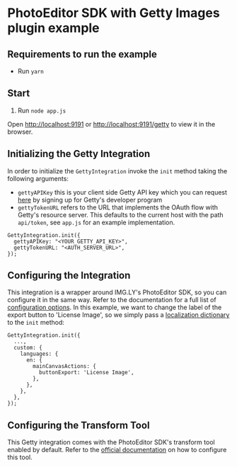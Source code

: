 # PhotoEditor SDK with Getty Images plugin example

## Requirements to run the example

* Run `yarn`

## Start

1. Run `node app.js`

Open [http://localhost:9191](http://localhost:9191) or [http://localhost:9191/getty](http://localhost:9191/getty) to view it in the browser.

## Initializing the Getty Integration

In order to initialize the `GettyIntegration` invoke the `init` method taking the following arguments:
- `gettyAPIKey` this is your client side Getty API key which you can request [here](https://www.gettyimages.de/solutions/api) by signing up for Getty's developer program
- `gettyTokenURL` refers to the URL that implements the OAuth flow with Getty's resource server. This defaults to the current host with the path `api/token`, see `app.js` for an example implementation.

```
GettyIntegration.init({
  gettyAPIKey: "<YOUR_GETTY_API_KEY>",
  gettyTokenURL: "<AUTH_SERVER_URL>",
});
```

## Configuring the Integration

This integration is a wrapper around IMG.LY's PhotoEditor SDK, so you can configure it in the same way. Refer to the documentation for a full list of [configuration options](https://img.ly/docs/pesdk/web/introduction/configuration/).
In this example, we want to change the label of the export button to 'License Image', so we simply pass a [localization dictionary](https://img.ly/docs/pesdk/web/customization/localization/) to the `init` method:

```
GettyIntegration.init({
  ...,
  custom: {
    languages: {
      en: {
        mainCanvasActions: {
          buttonExport: 'License Image',
        },
      },
    },
  },
});
```

## Configuring the Transform Tool

This Getty integration comes with the PhotoEditor SDK's transform tool enabled by default. Refer to the [official documentation](https://img.ly/docs/pesdk/web/features/transform/) on how to configure this tool.
